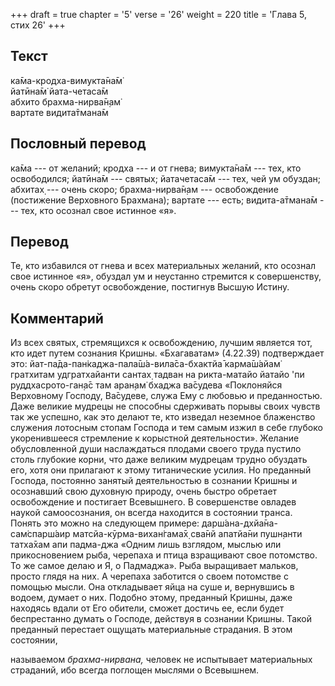 +++
draft = true
chapter = '5'
verse = '26'
weight = 220
title = 'Глава 5, стих 26'
+++
## Текст

ка̄ма-кродха-вимукта̄на̄м̇  
йатӣна̄м̇ йата-четаса̄м  
абхито брахма-нирва̄н̣ам̇  
вартате видита̄тмана̄м

## Пословный перевод

ка̄ма --- от желаний; кродха --- и от гнева; вимукта̄на̄м --- тех, кто
освободился; йатӣна̄м --- святых; йатачетаса̄м --- тех, чей ум обуздан;
абхитах̣ --- очень скоро; брахма-нирва̄н̣ам --- освобождение (постижение
Верховного Брахмана); вартате --- есть; видита-а̄тмана̄м --- тех, кто
осознал свое истинное «я».

## Перевод

Те, кто избавился от гнева и всех материальных желаний, кто осознал свое
истинное «я», обуздал ум и неустанно стремится к совершенству, очень
скоро обретут освобождение, постигнув Высшую Истину.

## Комментарий

Из всех святых, стремящихся к освобождению, лучшим является тот, кто
идет путем сознания Кришны. «Бхагаватам» (4.22.39) подтверждает это:
йат-па̄да-пан̇каджа-пала̄ш́а-вила̄са-бхактйа̄ карма̄ш́айам̇ гратхитам
удгратхайанти сантах̣ тадван на рикта-матайо йатайо 'пи руддхасрото-ган̣а̄с
там аран̣ам̇ бхаджа ва̄судева «Поклоняйся Верховному Господу, Ва̄судеве,
служа Ему с любовью и преданностью. Даже великие мудрецы не способны
сдерживать порывы своих чувств так же успешно, как это делают те, кто
изведал неземное блаженство служения лотосным стопам Господа и тем самым
изжил в себе глубоко укоренившееся стремление к корыстной деятельности».
Желание обусловленной души наслаждаться плодами своего труда пустило
столь глубокие корни, что даже великим мудрецам трудно обуздать его,
хотя они прилагают к этому титанические усилия. Но преданный Господа,
постоянно занятый деятельностью в сознании Кришны и осознавший свою
духовную природу, очень быстро обретает освобождение и постигает
Всевышнего. В совершенстве овладев наукой самоосознания, он всегда
находится в состоянии транса. Понять это можно на следующем примере:
дарш́ана-дхйа̄на-сам̇спарш́аир матсйа-кӯрма-вихан̇гама̄х̣ сва̄нй апатйа̄ни
пушн̣анти татха̄хам апи падма-джа «Одним лишь взглядом, мыслью или
прикосновением рыба, черепаха и птица взращивают свое потомство. То же
самое делаю и Я, о Падмаджа». Рыба выращивает мальков, просто глядя на
них. А черепаха заботится о своем потомстве с помощью мысли. Она
откладывает яйца на суше и, вернувшись в водоем, думает о них. Подобно
этому, преданный Кришны, даже находясь вдали от Его обители, сможет
достичь ее, если будет беспрестанно думать о Господе, действуя в
сознании Кришны. Такой преданный перестает ощущать материальные
страдания. В этом состоянии,

называемом *брахма-нирвана,* человек не испытывает материальных
страданий, ибо всегда поглощен мыслями о Всевышнем.
